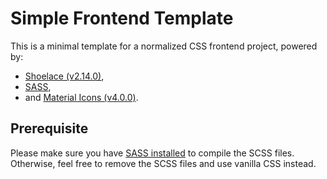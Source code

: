# Simple Frontend Template

This is a minimal template for a normalized CSS frontend project, powered by:
- [Shoelace (v2.14.0)](https://shoelace.style/),
- [SASS](https://sass-lang.com/), 
- and [Material Icons (v4.0.0)](https://github.com/google/material-design-icons).

## Prerequisite

Please make sure you have [SASS installed](https://sass-lang.com/install/) to compile the SCSS files.
Otherwise, feel free to remove the SCSS files and use vanilla CSS instead.